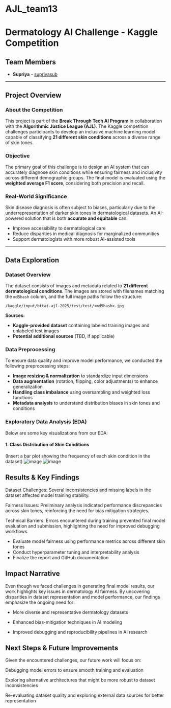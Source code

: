 # AJL_team13
# Dermatology AI Challenge - Kaggle Competition

## Team Members
- **Supriya** - [supriyasub](#)  

---

## Project Overview

### About the Competition
This project is part of the **Break Through Tech AI Program** in collaboration with the **Algorithmic Justice League (AJL)**. The Kaggle competition challenges participants to develop an inclusive machine learning model capable of classifying **21 different skin conditions** across a diverse range of skin tones.

### Objective
The primary goal of this challenge is to design an AI system that can accurately diagnose skin conditions while ensuring fairness and inclusivity across different demographic groups. The final model is evaluated using the **weighted average F1 score**, considering both precision and recall.

### Real-World Significance
Skin disease diagnosis is often subject to biases, particularly due to the underrepresentation of darker skin tones in dermatological datasets. An AI-powered solution that is both **accurate and equitable** can:
- Improve accessibility to dermatological care
- Reduce disparities in medical diagnosis for marginalized communities
- Support dermatologists with more robust AI-assisted tools

---

## Data Exploration

### Dataset Overview
The dataset consists of images and metadata related to **21 different dermatological conditions**. The images are stored with filenames matching the `md5hash` column, and the full image paths follow the structure:
```
/kaggle/input/bttai-ajl-2025/test/test/<md5hash>.jpg
```
**Sources:**
- **Kaggle-provided dataset** containing labeled training images and unlabeled test images
- **Potential additional sources** (TBD, if applicable)

### Data Preprocessing
To ensure data quality and improve model performance, we conducted the following preprocessing steps:
- **Image resizing & normalization** to standardize input dimensions
- **Data augmentation** (rotation, flipping, color adjustments) to enhance generalization
- **Handling class imbalance** using oversampling and weighted loss functions
- **Metadata analysis** to understand distribution biases in skin tones and conditions

### Exploratory Data Analysis (EDA)
Below are some key visualizations from our EDA:

#### 1. Class Distribution of Skin Conditions
(Insert a bar plot showing the frequency of each skin condition in the dataset)
![image](https://github.com/user-attachments/assets/59f7a83b-52ec-4371-a314-a249a694568d)
![image](https://github.com/user-attachments/assets/0fe66897-4eb9-44fe-8f4e-f8723dafcb99)

## Results & Key Findings

Dataset Challenges: Several inconsistencies and missing labels in the dataset affected model training stability.

Fairness Issues: Preliminary analysis indicated performance discrepancies across skin tones, reinforcing the need for bias mitigation strategies.

Technical Barriers: Errors encountered during training prevented final model evaluation and submission, highlighting the need for improved debugging workflows.
- Evaluate model fairness using performance metrics across different skin tones
- Conduct hyperparameter tuning and interpretability analysis
- Finalize the report and GitHub documentation

## Impact Narrative

Even though we faced challenges in generating final model results, our work highlights key issues in dermatology AI fairness. By uncovering disparities in dataset representation and model performance, our findings emphasize the ongoing need for:

- More diverse and representative dermatology datasets

- Enhanced bias-mitigation techniques in AI modeling

- Improved debugging and reproducibility pipelines in AI research

## Next Steps & Future Improvements

Given the encountered challenges, our future work will focus on:

Debugging model errors to ensure smooth training and evaluation

Exploring alternative architectures that might be more robust to dataset inconsistencies

Re-evaluating dataset quality and exploring external data sources for better representation




